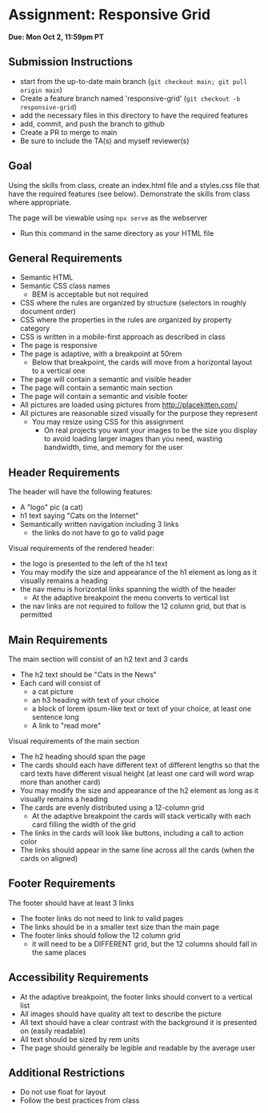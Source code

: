 # Assignment: Responsive Grid

**Due: Mon Oct 2, 11:59pm PT**

## Submission Instructions

* start from the up-to-date main branch (`git checkout main; git pull origin main`)
* Create a feature branch named 'responsive-grid' (`git checkout -b responsive-grid`)
* add the necessary files in this directory to have the required features
* add, commit, and push the branch to github
* Create a PR to merge to main
* Be sure to include the TA(s) and myself reviewer(s)

## Goal

Using the skills from class, create an index.html file and a styles.css file that have the required features (see below).  Demonstrate the skills from class where appropriate.

The page will be viewable using `npx serve` as the webserver
- Run this command in the same directory as your HTML file

## General Requirements

- Semantic HTML
- Semantic CSS class names 
  - BEM is acceptable but not required
- CSS where the rules are organized by structure (selectors in roughly document order)
- CSS where the properties in the rules are organized by property category
- CSS is written in a mobile-first approach as described in class
- The page is responsive
- The page is adaptive, with a breakpoint at 50rem
  - Below that breakpoint, the cards will move from a horizontal layout to a vertical one
- The page will contain a semantic and visible header
- The page will contain a semantic main section
- The page will contain a semantic and visible footer
- All pictures are loaded using pictures from http://placekitten.com/
- All pictures are reasonable sized visually for the purpose they represent
  - You may resize using CSS for this assignment
    - On real projects you want your images to be the size you display to avoid loading larger images than you need, wasting bandwidth, time, and memory for the user

## Header Requirements

The header will have the following features:
- A "logo" pic (a cat)
- h1 text saying "Cats on the Internet"
- Semantically written navigation including 3 links
  - the links do not have to go to valid page

Visual requirements of the rendered header:
- the logo is presented to the left of the h1 text
- You may modify the size and appearance of the h1 element as long as it visually remains a heading
- the nav menu is horizontal links spanning the width of the header
  - At the adaptive breakpoint the menu converts to vertical list
- the nav links are not required to follow the 12 column grid, but that is permitted

## Main Requirements

The main section will consist of an h2 text and 3 cards
- The h2 text should be "Cats in the News"
- Each card will consist of 
  - a cat picture
  - an h3 heading with text of your choice
  - a block of lorem ipsum-like text or text of your choice, at least one sentence long
  - A link to "read more"

Visual requirements of the main section
- The h2 heading should span the page
- The cards should each have different text of different lengths so that the card texts have different visual height (at least one card will word wrap more than another card)
- You may modify the size and appearance of the h2 element as long as it visually remains a heading
- The cards are evenly distributed using a 12-column grid
  - At the adaptive breakpoint the cards will stack vertically with each card filling the width of the grid
- The links in the cards will look like buttons, including a call to action color
- The links should appear in the same line across all the cards (when the cards on aligned)

## Footer Requirements

The footer should have at least 3 links
- The footer links do not need to link to valid pages
- The links should be in a smaller text size than the main page
- The footer links should follow the 12 column grid
  - it will need to be a DIFFERENT grid, but the 12 columns should fall in the same places

## Accessibility Requirements
- At the adaptive breakpoint, the footer links should convert to a vertical list
- All images should have quality alt text to describe the picture
- All text should have a clear contrast with the background it is presented on (easily readable)
- All text should be sized by rem units
- The page should generally be legible and readable by the average user

## Additional Restrictions
- Do not use float for layout
- Follow the best practices from class


